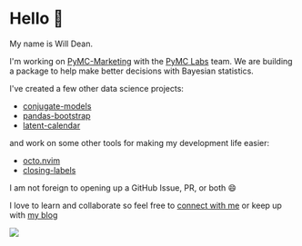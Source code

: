 # Hello :wave:

My name is Will Dean.

I'm working on [PyMC-Marketing](https://github.com/pymc-labs/pymc-marketing)
with the [PyMC Labs](https://www.pymc-labs.io) team. We are building a package
to help make better decisions with Bayesian statistics.

I've created a few other data science projects:

- [conjugate-models](https://github.com/williambdean/conjugate)
- [pandas-bootstrap](https://github.com/williambdean/pandas-bootstrap)
- [latent-calendar](https://github.com/williambdean/latent-calendar)

and work on some other tools for making my development life easier:

- [octo.nvim](https://github.com/pwntester/octo.nvim)
- [closing-labels](https://github.com/williambdean/closing-labels)

I am not foreign to opening up a GitHub Issue, PR, or both :smile:

I love to learn and collaborate so feel free to [connect with me](https://www.linkedin.com/in/williambdean/) or keep up with [my blog](https://williambdean.github.io/blog/)

<img class="img" src="https://github-readme-stats.vercel.app/api?username=williambdean&show_icons=true&theme=transparent&count_private=true&include_all_commits=true" />
